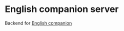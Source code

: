 # English companion server
Backend for [English companion](https://github.com/thebigwasp/english-companion)

